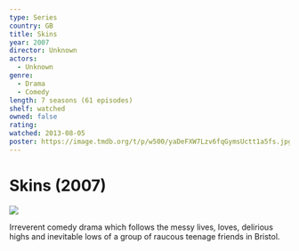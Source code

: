 ```yaml
---
type: Series
country: GB
title: Skins
year: 2007
director: Unknown
actors:
  - Unknown
genre:
  - Drama
  - Comedy
length: 7 seasons (61 episodes)
shelf: watched
owned: false
rating:
watched: 2013-08-05
poster: https://image.tmdb.org/t/p/w500/yaDeFXW7Lzv6fqGymsUctt1a5fs.jpg
---
```


# Skins (2007)

![](https://image.tmdb.org/t/p/w500/yaDeFXW7Lzv6fqGymsUctt1a5fs.jpg)

Irreverent comedy drama which follows the messy lives, loves, delirious highs and inevitable lows of a group of raucous teenage friends in Bristol.